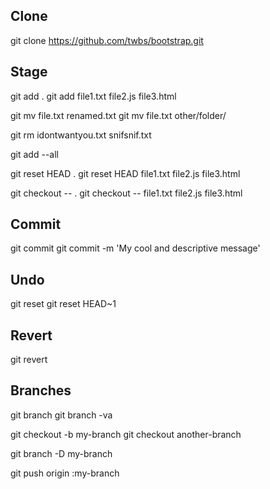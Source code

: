 ## Clone

git clone https://github.com/twbs/bootstrap.git

## Stage

git add .
git add file1.txt file2.js file3.html

git mv file.txt renamed.txt
git mv file.txt other/folder/

git rm idontwantyou.txt snifsnif.txt

git add --all

git reset HEAD .
git reset HEAD file1.txt file2.js file3.html

git checkout -- .
git checkout -- file1.txt file2.js file3.html

## Commit

git commit
git commit -m 'My cool and descriptive message'

## Undo

git reset <commit>
git reset HEAD~1

## Revert

git revert <commit>

## Branches

git branch
git branch -va

git checkout -b my-branch
git checkout another-branch

git branch -D my-branch

git push origin :my-branch